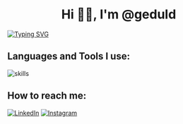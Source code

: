 <h1 align="center">Hi 👋🏻, I'm @geduld</h1>

<a href="https://git.io/typing-svg"><img src="https://readme-typing-svg.herokuapp.com?font=Fira+Code&pause=1000&color=3B8EF7&width=435&lines=Welcome+to+my+profile!;I'm+a+PHP+developer;and+a+FiveM+hobbyist" alt="Typing SVG" /></a>


<h2> Languages and Tools I use:</h2>

![skills](https://skillicons.dev/icons?i=html,css,js,jquery,php,mysql,laravel,tailwindcss,lua,git,vscode&theme=light)

<h2>How to reach me:</h2>

[![LinkedIn](https://img.shields.io/badge/LinkedIn-%230077B5.svg?&style=flat-square&logo=linkedin&logoColor=white)](https://linkedin.com/in/yonniekauwenberg)
[![Instagram](https://img.shields.io/badge/Instagram-E4405F?.svg?&style=flat-square&logo=instagram&logoColor=white)](https://instagram.com/deskundige)

<h2></h2>


          
            
          
          


